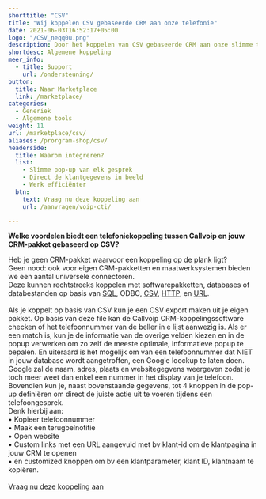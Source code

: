 ```yaml
---
shorttitle: "CSV"
title: "Wij koppelen CSV gebaseerde CRM aan onze telefonie"
date: 2021-06-03T16:52:17+05:00
logo: "/CSV_neqq0u.png"
description: Door het koppelen van CSV gebaseerde CRM aan onze slimme telefonie werk je een stuk efficienter.
shortdesc: Algemene koppeling
meer_info:
  - title: Support
    url: /ondersteuning/
button:
  title: Naar Marketplace
  link: /marketplace/
categories:
  - Generiek
  - Algemene tools
weight: 11
url: /marketplace/csv/
aliases: /prorgram-shop/csv/
headerside:
  title: Waarom integreren?
  list:
    - Slimme pop-up van elk gesprek
    - Direct de klantgegevens in beeld
    - Werk efficiënter
  btn:
    text: Vraag nu deze koppeling aan
    url: /aanvragen/voip-cti/

---
```


**Welke voordelen biedt een telefoniekoppeling tussen Callvoip en jouw CRM-pakket gebaseerd op CSV?**

Heb je geen CRM-pakket waarvoor een koppeling op de plank ligt?<br>
Geen nood: ook voor eigen CRM-pakketten en maatwerksystemen bieden we een aantal universele connectoren.<br>
Deze kunnen rechtstreeks koppelen met softwarepakketten, databases of databestanden op basis van <a href="/program-shop/sql">SQL</a>, ODBC, <a href="/program-shop/csv">CSV</a>, <a href="/program-shop/http">HTTP</a>, en <a href="/program-shop/url">URL</a>.<br>
<br>
Als je koppelt op basis van CSV kun je een CSV export maken uit je eigen pakket. Op basis van deze file kan de Callvoip CRM-koppelingssoftware checken of het telefoonnummer van de beller in e lijst aanwezig is. Als er een match is, kun je de informatie van de overige velden kiezen en in de popup verwerken om zo zelf de meeste optimale, informatieve popup te bepalen. En uiteraard is het mogelijk om van een telefoonnummer dat NIET in jouw database wordt aangetroffen, een Google loockup te laten doen. Google zal de naam, adres, plaats en websitegegvens weergeven zodat je toch meer weet dan enkel een nummer in het display van je telefoon. <br>
Bovendien kun je, naast bovenstaande gegevens, tot 4 knoppen in de pop-up definiëren om direct de juiste actie uit te voeren tijdens een telefoongesprek.<br>
Denk hierbij aan: <br>
• Kopieer telefoonnummer <br>
• Maak een terugbelnotitie  <br>
• Open website <br>
• Custom links met een URL aangevuld met bv klant-id om de klantpagina in jouw CRM te openen <br>
• en customized knoppen om bv een klantparameter, klant ID, klantnaam te kopiëren.<br>
<br>
<a href="/aanvragen/voip-cti/" class="button">Vraag nu deze koppeling aan</a>
